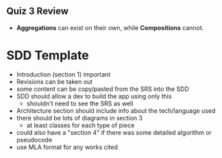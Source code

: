 ## Quiz 3 Review
* **Aggregations** can exist on their own, while **Compositions** cannot.

# SDD Template
* Introduction (section 1) important
* Revisions can be taken out
* some content can be copy/pasted from the SRS into the SDD
* SDD should allow a dev to build the app using only this
  * shouldn't need to see the SRS as well
* Architecture section should include info about the tech/language used
* there should be lots of diagrams in section 3
  * at least classes for each type of piece
* could also have a "section 4" if there was some detailed algorithm or pseudocode
* use MLA format for any works cited
